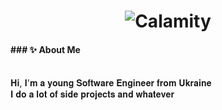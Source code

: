 <p>
<h1>
<div align="center">
  <img src="Calamity.svg" alt="Calamity">
</div>
</h1>
</p>

<p>
<h4>
<b>### ✨ About Me</b>
</h4>
  <br>
  <a>𝐇𝐢, 𝐈'𝐦 𝐚 𝐲𝐨𝐮𝐧𝐠 𝐒𝐨𝐟𝐭𝐰𝐚𝐫𝐞 𝐄𝐧𝐠𝐢𝐧𝐞𝐞𝐫 𝐟𝐫𝐨𝐦 𝐔𝐤𝐫𝐚𝐢𝐧𝐞</a>
  <br>
  <a>𝐈 𝐝𝐨 𝐚 𝐥𝐨𝐭 𝐨𝐟 𝐬𝐢𝐝𝐞 𝐩𝐫𝐨𝐣𝐞𝐜𝐭𝐬 𝐚𝐧𝐝 𝐰𝐡𝐚𝐭𝐞𝐯𝐞𝐫</a>
</p>

